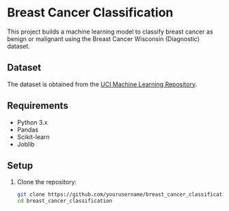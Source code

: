 # Breast Cancer Classification

This project builds a machine learning model to classify breast cancer as benign or malignant using the Breast Cancer Wisconsin (Diagnostic) dataset.

## Dataset

The dataset is obtained from the [UCI Machine Learning Repository](https://archive.ics.uci.edu/ml/datasets/Breast+Cancer+Wisconsin+(Diagnostic)).

## Requirements

- Python 3.x
- Pandas
- Scikit-learn
- Joblib

## Setup

1. Clone the repository:
   ```bash
   git clone https://github.com/yourusername/breast_cancer_classification.git
   cd breast_cancer_classification
